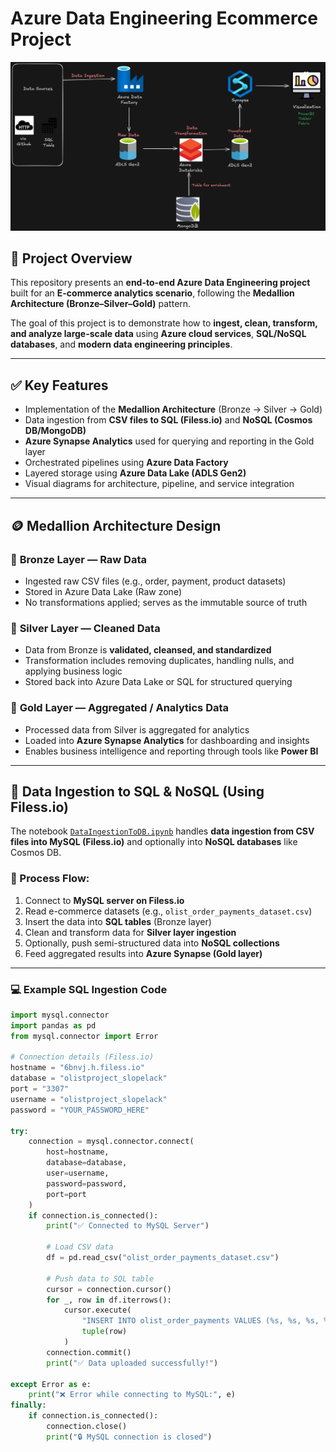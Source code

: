 # Azure Data Engineering Ecommerce Project

<img src="Architecture Diagram.png" alt="Architecture Diagram" />

## 🧾 Project Overview  
This repository presents an **end-to-end Azure Data Engineering project** built for an **E-commerce analytics scenario**, following the **Medallion Architecture (Bronze–Silver–Gold)** pattern.  

The goal of this project is to demonstrate how to **ingest, clean, transform, and analyze large-scale data** using **Azure cloud services**, **SQL/NoSQL databases**, and **modern data engineering principles**.

---

## ✅ Key Features  
- Implementation of the **Medallion Architecture** (Bronze → Silver → Gold)  
- Data ingestion from **CSV files to SQL (Filess.io)** and **NoSQL (Cosmos DB/MongoDB)**  
- **Azure Synapse Analytics** used for querying and reporting in the Gold layer  
- Orchestrated pipelines using **Azure Data Factory**  
- Layered storage using **Azure Data Lake (ADLS Gen2)**  
- Visual diagrams for architecture, pipeline, and service integration  

---

## 🪙 Medallion Architecture Design  

### 🥉 **Bronze Layer — Raw Data**
- Ingested raw CSV files (e.g., order, payment, product datasets)
- Stored in Azure Data Lake (Raw zone)
- No transformations applied; serves as the immutable source of truth

### 🥈 **Silver Layer — Cleaned Data**
- Data from Bronze is **validated, cleansed, and standardized**
- Transformation includes removing duplicates, handling nulls, and applying business logic
- Stored back into Azure Data Lake or SQL for structured querying

### 🥇 **Gold Layer — Aggregated / Analytics Data**
- Processed data from Silver is aggregated for analytics
- Loaded into **Azure Synapse Analytics** for dashboarding and insights
- Enables business intelligence and reporting through tools like **Power BI**

---

## 🧩 Data Ingestion to SQL & NoSQL (Using Filess.io)

The notebook [`DataIngestionToDB.ipynb`]([./DataIngestionToDB.ipynb](https://github.com/Amanpathak8/Azure-Data-Engineering-ecommerce-project/tree/main/codes)) handles **data ingestion from CSV files into MySQL (Filess.io)** and optionally into **NoSQL databases** like Cosmos DB.

### 🧠 Process Flow:
1. Connect to **MySQL server on Filess.io**
2. Read e-commerce datasets (e.g., `olist_order_payments_dataset.csv`)
3. Insert the data into **SQL tables** (Bronze layer)
4. Clean and transform data for **Silver layer ingestion**
5. Optionally, push semi-structured data into **NoSQL collections**
6. Feed aggregated results into **Azure Synapse (Gold layer)**

---

### 💻 Example SQL Ingestion Code
```python
import mysql.connector
import pandas as pd
from mysql.connector import Error

# Connection details (Filess.io)
hostname = "6bnvj.h.filess.io"
database = "olistproject_slopelack"
port = "3307"
username = "olistproject_slopelack"
password = "YOUR_PASSWORD_HERE"

try:
    connection = mysql.connector.connect(
        host=hostname,
        database=database,
        user=username,
        password=password,
        port=port
    )
    if connection.is_connected():
        print("✅ Connected to MySQL Server")

        # Load CSV data
        df = pd.read_csv("olist_order_payments_dataset.csv")

        # Push data to SQL table
        cursor = connection.cursor()
        for _, row in df.iterrows():
            cursor.execute(
                "INSERT INTO olist_order_payments VALUES (%s, %s, %s, %s, %s)",
                tuple(row)
            )
        connection.commit()
        print("✅ Data uploaded successfully!")

except Error as e:
    print("❌ Error while connecting to MySQL:", e)
finally:
    if connection.is_connected():
        connection.close()
        print("🔒 MySQL connection is closed")
